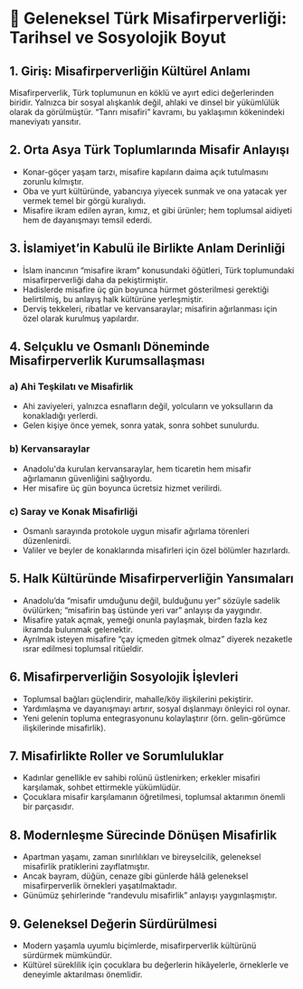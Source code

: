 # 🏡 Geleneksel Türk Misafirperverliği: Tarihsel ve Sosyolojik Boyut

## 1. Giriş: Misafirperverliğin Kültürel Anlamı

Misafirperverlik, Türk toplumunun en köklü ve ayırt edici değerlerinden biridir. Yalnızca bir sosyal alışkanlık değil, ahlaki ve dinsel bir yükümlülük olarak da görülmüştür. “Tanrı misafiri” kavramı, bu yaklaşımın kökenindeki maneviyatı yansıtır.

## 2. Orta Asya Türk Toplumlarında Misafir Anlayışı

- Konar-göçer yaşam tarzı, misafire kapıların daima açık tutulmasını zorunlu kılmıştır.
- Oba ve yurt kültüründe, yabancıya yiyecek sunmak ve ona yatacak yer vermek temel bir görgü kuralıydı.
- Misafire ikram edilen ayran, kımız, et gibi ürünler; hem toplumsal aidiyeti hem de dayanışmayı temsil ederdi.

## 3. İslamiyet’in Kabulü ile Birlikte Anlam Derinliği

- İslam inancının “misafire ikram” konusundaki öğütleri, Türk toplumundaki misafirperverliği daha da pekiştirmiştir.
- Hadislerde misafire üç gün boyunca hürmet gösterilmesi gerektiği belirtilmiş, bu anlayış halk kültürüne yerleşmiştir.
- Derviş tekkeleri, ribatlar ve kervansaraylar; misafirin ağırlanması için özel olarak kurulmuş yapılardır.

## 4. Selçuklu ve Osmanlı Döneminde Misafirperverlik Kurumsallaşması

### a) Ahi Teşkilatı ve Misafirlik

- Ahi zaviyeleri, yalnızca esnafların değil, yolcuların ve yoksulların da konakladığı yerlerdi.
- Gelen kişiye önce yemek, sonra yatak, sonra sohbet sunulurdu.

### b) Kervansaraylar

- Anadolu'da kurulan kervansaraylar, hem ticaretin hem misafir ağırlamanın güvenliğini sağlıyordu.
- Her misafire üç gün boyunca ücretsiz hizmet verilirdi.

### c) Saray ve Konak Misafirliği

- Osmanlı sarayında protokole uygun misafir ağırlama törenleri düzenlenirdi.
- Valiler ve beyler de konaklarında misafirleri için özel bölümler hazırlardı.

## 5. Halk Kültüründe Misafirperverliğin Yansımaları

- Anadolu’da “misafir umduğunu değil, bulduğunu yer” sözüyle sadelik övülürken; “misafirin baş üstünde yeri var” anlayışı da yaygındır.
- Misafire yatak açmak, yemeği onunla paylaşmak, birden fazla kez ikramda bulunmak gelenektir.
- Ayrılmak isteyen misafire “çay içmeden gitmek olmaz” diyerek nezaketle ısrar edilmesi toplumsal ritüeldir.

## 6. Misafirperverliğin Sosyolojik İşlevleri

- Toplumsal bağları güçlendirir, mahalle/köy ilişkilerini pekiştirir.
- Yardımlaşma ve dayanışmayı artırır, sosyal dışlanmayı önleyici rol oynar.
- Yeni gelenin topluma entegrasyonunu kolaylaştırır (örn. gelin-görümce ilişkilerinde misafirlik).

## 7. Misafirlikte Roller ve Sorumluluklar

- Kadınlar genellikle ev sahibi rolünü üstlenirken; erkekler misafiri karşılamak, sohbet ettirmekle yükümlüdür.
- Çocuklara misafir karşılamanın öğretilmesi, toplumsal aktarımın önemli bir parçasıdır.

## 8. Modernleşme Sürecinde Dönüşen Misafirlik

- Apartman yaşamı, zaman sınırlılıkları ve bireyselcilik, geleneksel misafirlik pratiklerini zayıflatmıştır.
- Ancak bayram, düğün, cenaze gibi günlerde hâlâ geleneksel misafirperverlik örnekleri yaşatılmaktadır.
- Günümüz şehirlerinde “randevulu misafirlik” anlayışı yaygınlaşmıştır.

## 9. Geleneksel Değerin Sürdürülmesi

- Modern yaşamla uyumlu biçimlerde, misafirperverlik kültürünü sürdürmek mümkündür.
- Kültürel süreklilik için çocuklara bu değerlerin hikâyelerle, örneklerle ve deneyimle aktarılması önemlidir.
